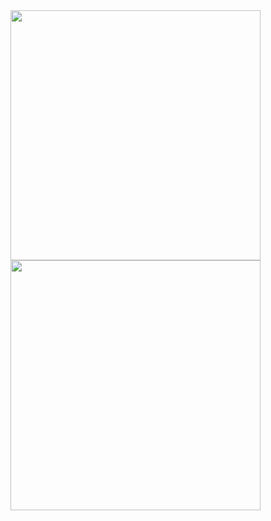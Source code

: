 <img height="400px" src="https://github-readme-stats.vercel.app/api?username=WowStarWorld&show_icons=true&theme=aura&bg_color=30,6c99ff,904e95&title_color=fff&text_color=fff"/>
<img height="400px" src="https://github-readme-stats.vercel.app/api/top-langs/?username=WowStarWorld&theme=aura&bg_color=30,6c99ff,904e95&title_color=fff&text_color=fff"/>
